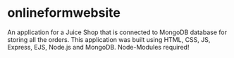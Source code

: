 # onlineformwebsite
An application for a Juice Shop that is connected to MongoDB database for storing all the orders. This application was built using HTML, CSS, JS, Express, EJS, Node.js and MongoDB.
Node-Modules required!
